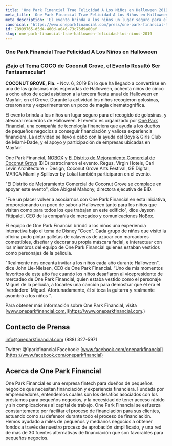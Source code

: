 ```yaml
---
title: 'One Park Financial Trae Felicidad A Los Niños en Halloween 2019'
meta_title: 'One Park Financial Trae Felicidad A Los Niños en Halloween'
meta_description: 'El evento brinda a los niños un lugar seguro para el recogido de golosinas, y atesorar recuerdos de Halloween.'
canonical: 'https://www.oneparkfinancial.com/press/one-park-financial-trae-halloween-felicidad-los-ninos-2019'
id: 78999765-d5d4-460d-a046-73c76d9a80af
slug: one-park-financial-trae-halloween-felicidad-los-ninos-2019
---
```

### One Park Financial Trae Felicidad A Los Niños en Halloween
### ¡Bajo el Tema COCO de Coconut Grove, el Evento Resultó Ser Fantasmacular!  

**COCONUT GROVE, Fla.** - Nov. 6, 2019 En lo que ha llegado a convertirse en una de las golosinas más esperadas de Halloween, ochenta niños de cinco a ocho años de edad asistieron a la tercera fiesta anual de Halloween en Mayfair, en el Grove. Durante la actividad los niños recogieron golosinas, crearon arte y experimentaron un poco de magia cinematográfica.

El evento brinda a los niños un lugar seguro para el recogido de golosinas, y atesorar recuerdos de Halloween. El evento es organizado por [One Park Financial](https://www.oneparkfinancial.com/), una compañía de tecnología financiera que ayuda a los dueños de pequeños negocios a conseguir financiación y valiosa experiencia financiera. La actividad se llevó a cabo con la ayuda del Boys & Girls Club de Miami-Dade, y el apoyo y participación de empresas ubicadas en Mayfair. 

One Park Financial, [NOBOX](https://nobox.com/) y [El Distrito de Mejoramiento Comercial de Coconut Grove](https://www.coconutgrove.com/) (BID) patrocinaron el evento. Regus, Virgin Hotels, Carl Levin Architecture + Design, Coconut Grove Arts Festival, GE Digital, MARCA Miami y Spillover by Lokal también participaron en el evento. 

"El Distrito de Mejoramiento Comercial de Coconut Grove se complace en apoyar este evento", dice Abigael Mahony, directora ejecutiva de BID.

"Fue un placer volver a asociarnos con One Park Financial en esta iniciativa, proporcionando un poco de sabor a Halloween tanto para los niños que visitan como para todos los que trabajan en este edificio", dice Jayson Fittipaldi, CEO de la compañía de mercadeo y comunicaciones NoBox.

El equipo de One Park Financial brindó a los niños una experiencia interactiva bajo el  tema de Disney "Coco". Cada grupo de niños que visitó la oficina pudo pintar galletas de calaveras de azúcar con marcadores comestibles, diseñar y decorar su propia máscara facial, e interactuar con los miembros del equipo de One Park Financial quienes estaban vestidos como personajes de la película. 

"Realmente nos encanta invitar a los niños cada año durante Halloween", dice John Lie-Nielsen, CEO de One Park Financial. “Uno de mis momentos favoritos de este año fue cuando los niños desafiaron al vicepresidente de mercadeo de One Park Financial, quien estaba vestido como el personaje Miguel de la película, a tocarles una canción para demostrar que él era el 'verdadero' Miguel. Afortunadamente, él sí toca la guitarra y realmente asombró a los niños ".

Para obtener más información sobre One Park Financial, visita [www.oneparkfinancial.com.](https://www.oneparkfinancial.com.)


## Contacto de Prensa
info@oneparkfinancial.com
(888) 327-5971


Twitter: @1parkfinancial
Facebook: [www.facebook.com/oneparkfinancial](https://www.facebook.com/oneparkfinancial)

## Acerca de One Park Financial
One Park Financial es una empresa fintech para dueños de pequeños negocios que necesitan financiación y experiencia financiera. Fundada por emprendedores, entendemos cuales son los desafíos asociados con los préstamos para pequeños negocios, y la necesidad de tener acceso rápido y sin complicaciones al capital de trabajo. One Park Financial se esfuerza constantemente por facilitar el proceso de financiación para sus clientes, actuando como su defensor durante todo el proceso de financiación. Hemos ayudado a miles de pequeños y medianos negocios a obtener fondos a través de nuestro proceso de aprobación simplificado, y una red de más de 30 fuentes alternativas de financiación que son favorables para pequeños negocios.